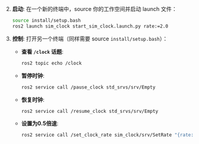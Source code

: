 2.  **启动**:
    在一个新的终端中，source 你的工作空间并启动 launch 文件：
    ```bash
    source install/setup.bash
    ros2 launch sim_clock start_sim_clock.launch.py rate:=2.0
    ```

3.  **控制**:
    打开另一个终端（同样需要 source `install/setup.bash`）：

    *   **查看 `/clock` 话题**:
        ```bash
        ros2 topic echo /clock
        ```

    *   **暂停时钟**:
        ```bash
        ros2 service call /pause_clock std_srvs/srv/Empty
        ```

    *   **恢复时钟**:
        ```bash
        ros2 service call /resume_clock std_srvs/srv/Empty
        ```

    *   **设置为0.5倍速**:
        ```bash
        ros2 service call /set_clock_rate sim_clock/srv/SetRate "{rate: 0.5}"
        ```